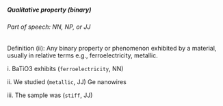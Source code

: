 ##### Qualitative property (binary)

###### Part of speech: NN, NP, or JJ

Definition (ii): Any binary property or phenomenon exhibited by a material, usually in relative terms e.g.,
ferroelectricity, metallic.

i. BaTiO3 exhibits (`ferroelectricity`, NN)

ii. We studied (`metallic`, JJ) Ge nanowires

iii. The sample was (`stiff`, JJ)